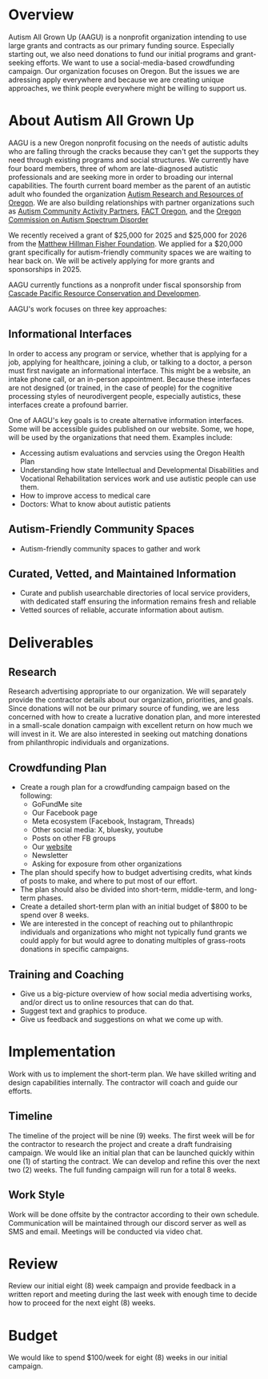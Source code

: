 # Overview
Autism All Grown Up (AAGU) is a nonprofit organization intending to use large grants and contracts as our primary funding source. Especially starting out, we also need donations to fund our initial programs and grant-seeking efforts. We want to use a social-media-based crowdfunding campaign. Our organization focuses on Oregon. But the issues we are adressing apply everywhere and because we are creating unique approaches, we think people everywhere might be willing to support us.

# About Autism All Grown Up
AAGU is a new Oregon nonprofit focusing on the needs of autistic adults who are falling through the cracks because they can't get the supports they need through existing programs and social structures. We currently have four board members, three of whom are late-diagnosed autistic professionals and are seeking more in order to broading our internal capabilities. The fourth current board member as the parent of an autistic adult who founded the organization [Autism Research and Resources of Oregon](https://arrowautism.org). We are also building relationships with partner organizations such as [Autism Community Activity Partners](https://acappdx.org), [FACT Oregon](https://factoregon.org/), and the [Oregon Commission on Autism Spectrum Disorder](https://www.orcommissionasd.org)

We recently received a grant of $25,000 for 2025 and $25,000 for 2026 from the [Matthew Hillman Fisher Foundation](https://matthewhillmanfisherfoundation.org/). We applied for a $20,000 grant specifically for autism-friendly community spaces we are waiting to hear back on. We will be actively applying for more grants and sponsorships in 2025.

AAGU currently functions as a nonprofit under fiscal sponsorship from [Cascade Pacific Resource Conservation and Developmen](https://cascadepacific.org/).

AAGU's work focuses on three key approaches:

## Informational Interfaces
In order to access any program or service, whether that is applying for a job, applying for healthcare, joining a club, or talking to a doctor, a person must first navigate an informational interface. This might be a website, an intake phone call, or an in-person appointment. Because these interfaces are not designed (or trained, in the case of people) for the cognitive processing styles of neurodivergent people, especially autistics, these interfaces create a profound barrier.

One of AAGU's key goals is to create alternative information interfaces. Some will be accessible guides published on our website. Some, we hope, will be used by the organizations that need them. Examples include:

  - Accessing autism evaluations and servcies using the Oregon Health Plan
  - Understanding how state Intellectual and Developmental Disabilities and Vocational Rehabilitation services work and use autistic people can use them.
  - How to improve access to medical care
  - Doctors: What to know about autistic patients

## Autism-Friendly Community Spaces
- Autism-friendly community spaces to gather and work

## Curated, Vetted, and Maintained Information
- Curate and publish usearchable directories of local service providers, with dedicated staff ensuring the information remains fresh and reliable
- Vetted sources of reliable, accurate information about autism.

# Deliverables
## Research
Research advertising appropriate to our organization. We will separately provide the contractor details about our organization, priorities, and goals. Since donations will not be our primary source of funding, we are less concerned with how to create a lucrative donation plan, and more interested in a small-scale donation campaign with excellent return on how much we will invest in it. We are also interested in seeking out matching donations from philanthropic individuals and organizations.

## Crowdfunding Plan
- Create a rough plan for a crowdfunding campaign based on the following:
  - GoFundMe site
  - Our Facebook page
  - Meta ecosystem (Facebook, Instagram, Threads)
  - Other social media: X, bluesky, youtube
  - Posts on other FB groups
  - Our [website](https://aagu.org)
  - Newsletter
  - Asking for exposure from other organizations
- The plan should specify how to budget advertising credits, what kinds of posts to make, and where to put most of our effort.
- The plan should also be divided into short-term, middle-term, and long-term phases.
- Create a detailed short-term plan with an initial budget of $800 to be spend over 8 weeks.
- We are interested in the concept of reaching out to philanthropic individuals and organizations who might not typically fund grants we could apply for but would agree to donating multiples of grass-roots donations in specific campaigns.

## Training and Coaching
- Give us a big-picture overview of how social media advertising works, and/or direct us to online resources that can do that.
- Suggest text and graphics to produce.
- Give us feedback and suggestions on what we come up with.

# Implementation
Work with us to implement the short-term plan. We have skilled writing and design capabilities internally. The contractor will coach and guide our efforts.

## Timeline
The timeline of the project will be nine (9) weeks. The first week will be for the contractor to research the project and create a draft fundraising campaign. We would like an initial plan that can be launched quickly within one (1) of starting the contract. We can develop and refine this over the next two (2) weeks. The full funding campaign will run for a total 8 weeks.

## Work Style
Work will be done offsite by the contractor according to their own schedule. Communication will be maintained through our discord server as well as SMS and email. Meetings will be conducted via video chat.

# Review
Review our initial eight (8) week campaign and provide feedback in a written report and meeting during the last week with enough time to decide how to proceed for the next eight (8) weeks.

# Budget
We would like to spend $100/week for eight (8) weeks in our initial campaign.


